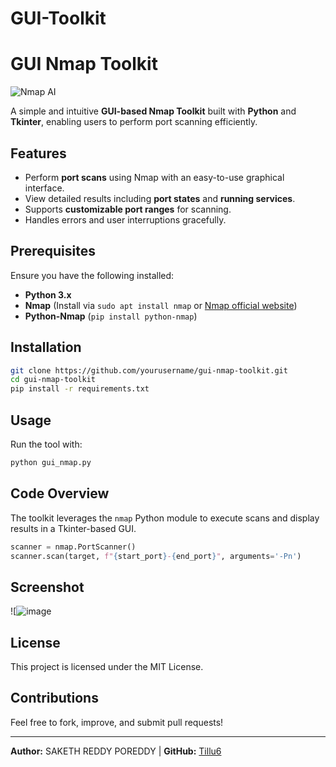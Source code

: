 # GUI-Toolkit
# GUI Nmap Toolkit

![Nmap AI](![image](https://github.com/user-attachments/assets/c05e77b6-177b-466c-9fea-a5bb9524e50c)
)

A simple and intuitive **GUI-based Nmap Toolkit** built with **Python** and **Tkinter**, enabling users to perform port scanning efficiently.

## Features
- Perform **port scans** using Nmap with an easy-to-use graphical interface.
- View detailed results including **port states** and **running services**.
- Supports **customizable port ranges** for scanning.
- Handles errors and user interruptions gracefully.

## Prerequisites
Ensure you have the following installed:
- **Python 3.x**
- **Nmap** (Install via `sudo apt install nmap` or [Nmap official website](https://nmap.org/))
- **Python-Nmap** (`pip install python-nmap`)

## Installation
```bash
git clone https://github.com/yourusername/gui-nmap-toolkit.git
cd gui-nmap-toolkit
pip install -r requirements.txt
```

## Usage
Run the tool with:
```bash
python gui_nmap.py
```

## Code Overview
The toolkit leverages the `nmap` Python module to execute scans and display results in a Tkinter-based GUI.

```python
scanner = nmap.PortScanner()
scanner.scan(target, f"{start_port}-{end_port}", arguments='-Pn')
```

## Screenshot
![![image](https://github.com/user-attachments/assets/a487816c-cda0-44b4-8641-4c92c153587d)


## License
This project is licensed under the MIT License.

## Contributions
Feel free to fork, improve, and submit pull requests!

---
**Author:** SAKETH REDDY POREDDY | **GitHub:** [Tillu6](https://github.com/Tillu6)

